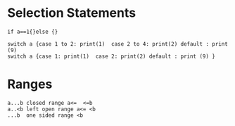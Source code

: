 # Selection Statements

```
if a==1{}else {}

switch a {case 1 to 2: print(1)  case 2 to 4: print(2) default : print (9) 
switch a {case 1: print(1)  case 2: print(2) default : print (9) }
```

# Ranges

```
a...b closed range a<=  <=b
a..<b left open range a<= <b
...b  one sided range <b
```
